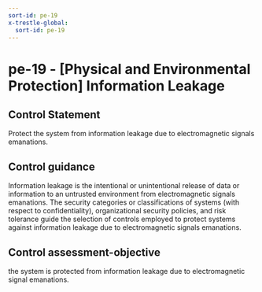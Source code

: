 ```yaml
---
sort-id: pe-19
x-trestle-global:
  sort-id: pe-19
---
```


# pe-19 - \[Physical and Environmental Protection\] Information Leakage

## Control Statement

Protect the system from information leakage due to electromagnetic signals emanations.

## Control guidance

Information leakage is the intentional or unintentional release of data or information to an untrusted environment from electromagnetic signals emanations. The security categories or classifications of systems (with respect to confidentiality), organizational security policies, and risk tolerance guide the selection of controls employed to protect systems against information leakage due to electromagnetic signals emanations.

## Control assessment-objective

the system is protected from information leakage due to electromagnetic signal emanations.
